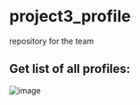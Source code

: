 # project3_profile
repository for the team

## Get list of all profiles:
![image](https://user-images.githubusercontent.com/93163143/147491632-dca4bb62-ab90-4bae-9ea6-86cdd27e0262.png)
